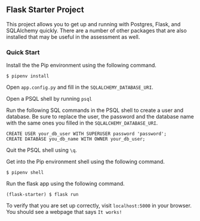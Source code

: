 ## Flask Starter Project

This project allows you to get up and running with Postgres, Flask, and SQLAlchemy quickly. There are a number of other packages that are also installed that may be useful in the assessment as well.

### Quick Start

Install the the Pip environment using the following command.
```
$ pipenv install
```

Open `app.config.py` and fill in the `SQLALCHEMY_DATABASE_URI`.

Open a PSQL shell by running `psql`

Run the following SQL commands in the PSQL shell to create a user and database. Be sure to replace the user, the password and the database name with the same ones you filled in the `SQLALCHEMY_DATABASE_URI`.

```
CREATE USER your_db_user WITH SUPERUSER password 'password';
CREATE DATABASE you_db_name WITH OWNER your_db_user;
```

Quit the PSQL shell using `\q`.

Get into the Pip environment shell using the following command.
```
$ pipenv shell
```

Run the flask app using the following command.
```
(flask-starter) $ flask run
```

To verify that you are set up correctly, visit `localhost:5000` in your browser.
You should see a webpage that says `It works!`
